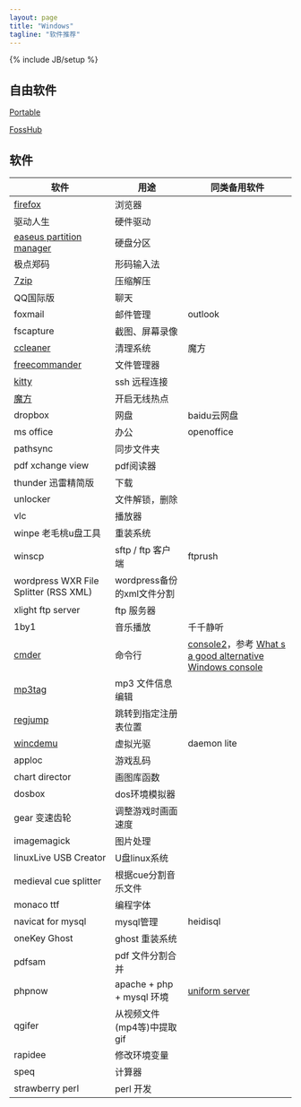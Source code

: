 ```yaml
---
layout: page
title: "Windows"
tagline: "软件推荐"
---
```

{% include JB/setup %}



## 自由软件

[Portable](http://portableapps.com/apps) 

[FossHub](http://www.fosshub.com/) 

## 软件

| 软件 | 用途 | 同类备用软件 |
| ---- | ---- | ------------ |
| [firefox](http://www.waterfoxproject.org/) | 浏览器 | 
| 驱动人生 | 硬件驱动 | 
| [easeus partition manager](http://www.partition-tool.com) | 硬盘分区 | 
| 极点郑码 | 形码输入法 | 
| [7zip](http://sparanoid.com/lab/7z/) | 压缩解压 | 
| QQ国际版 | 聊天 | 
| foxmail | 邮件管理 | outlook |
| fscapture | 截图、屏幕录像 | 
| [ccleaner](https://www.piriform.com/ccleaner) | 清理系统 | 魔方 |
| [freecommander](http://www.freecommander.com/) | 文件管理器 | 
| [kitty](http://www.9bis.net/kitty/) | ssh 远程连接 | 
| [魔方](http://mofang.ithome.com/) | 开启无线热点 | 
| dropbox | 网盘 | baidu云网盘 |
| ms office | 办公 | openoffice |
| pathsync | 同步文件夹 | 
| pdf xchange view | pdf阅读器 | 
| thunder 迅雷精简版 | 下载 | 
| unlocker | 文件解锁，删除 | 
| vlc | 播放器 |
| winpe 老毛桃u盘工具 | 重装系统 | 
| winscp | sftp / ftp 客户端 | ftprush |
| wordpress WXR File Splitter (RSS XML) | wordpress备份的xml文件分割 | 
| xlight ftp server | ftp 服务器 | 
| 1by1  | 音乐播放 | 千千静听 |
| [cmder](http://bliker.github.io/cmder/)  | 命令行 | [console2](http://sourceforge.net/projects/console/)，参考 [What s a good alternative Windows console](http://stackoverflow.com/questions/440269/whats-a-good-alternative-windows-console) |
| [mp3tag](http://www.mp3tag.de/en/download.html) | mp3 文件信息编辑 | 
| [regjump](http://technet.microsoft.com/zh-cn/sysinternals/bb963880) | 跳转到指定注册表位置 | 
| [wincdemu](http://wincdemu.sysprogs.org/portable/) | 虚拟光驱 | daemon lite |
| apploc | 游戏乱码 | 
| chart director | 画图库函数 | 
| dosbox | dos环境模拟器 | 
| gear 变速齿轮 | 调整游戏时画面速度 | 
| imagemagick | 图片处理 | 
| linuxLive USB Creator | U盘linux系统 | 
| medieval cue splitter | 根据cue分割音乐文件 | 
| monaco ttf | 编程字体 | 
| navicat for mysql | mysql管理 | heidisql |
| oneKey Ghost | ghost 重装系统 | 
| pdfsam | pdf 文件分割合并 | 
| phpnow | apache + php + mysql 环境 | [uniform server](http://www.uniformserver.com/) |
| qgifer | 从视频文件(mp4等)中提取gif | 
| rapidee | 修改环境变量 | 
| speq | 计算器 | 
| strawberry perl | perl 开发 | 

